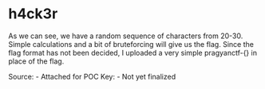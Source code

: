 # h4ck3r

As we can see, we have a random sequence of characters from 20-30. Simple calculations and a bit of bruteforcing will give us the flag. Since the flag format has not been decided, I uploaded a very simple pragyanctf-{} in place of the flag.

Source: - Attached for POC
Key: - Not yet finalized
